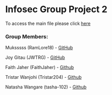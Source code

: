 #  Infosec Group Project 2

To access the main file please click [here](streamlit_app.py)

### Group Members:

Muksssss (RamLore18) - [GitHub](https://github.com/RamLore18)

Joy Gitau (JWTRG) - [GitHub](https://github.com/JWTRG)

Faith Jaher (FaithJaher) - [Github](https://github.com/FaithJaher)

Tristar Wanjohi (Tristar204) - [Github](https://github.com/Tristar204)

Natasha Wangare (tasha-102) - [Github](https://github.com/tasha-102)